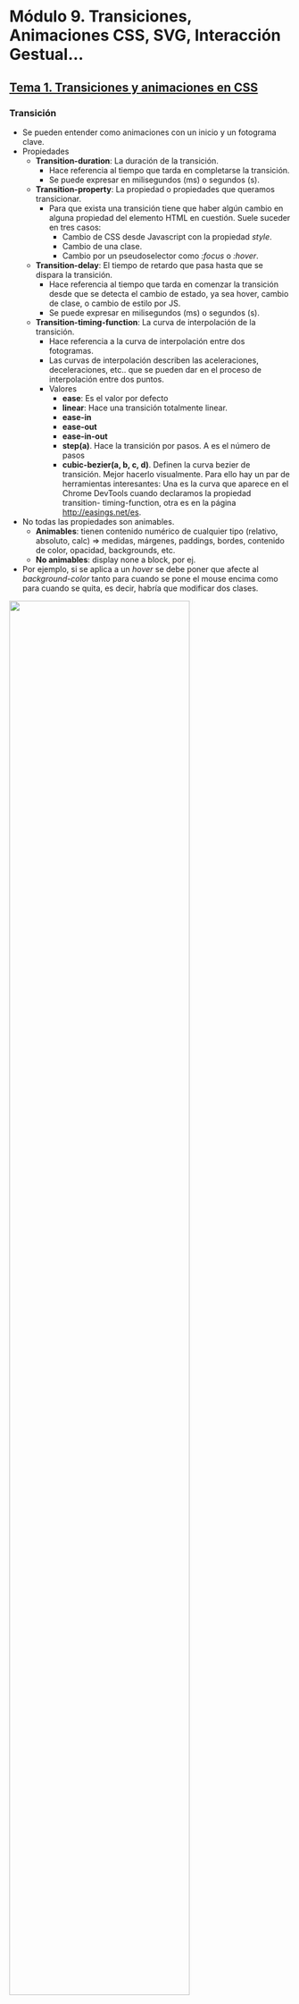 # Módulo 9. Transiciones, Animaciones CSS, SVG, Interacción Gestual...

## [Tema 1. Transiciones y animaciones en CSS](https://www.youtube.com/watch?v=lXnxZYQX-lo)

### Transición

- Se pueden entender como animaciones con un inicio y un fotograma clave.
- Propiedades
  - **Transition-duration**: La duración de la transición.
    - Hace referencia al tiempo que tarda en completarse la transición.
    - Se puede expresar en milisegundos (ms) o segundos (s).
  - **Transition-property**: La propiedad o propiedades
que queramos transicionar.
    - Para que exista una transición tiene que haber algún cambio en alguna propiedad del elemento HTML en cuestión. Suele suceder en tres casos:
      - Cambio de CSS desde Javascript con la propiedad *style*.
      - Cambio de una clase.
      - Cambio por un pseudoselector como *:focus* o *:hover*.
  - **Transition-delay**: El tiempo de retardo que pasa hasta que se dispara la transición.
    - Hace referencia al tiempo que tarda en comenzar la transición desde que se detecta el cambio de estado, ya sea hover, cambio de clase, o cambio de estilo por JS.
    - Se puede expresar en milisegundos (ms) o segundos (s).
  - **Transition-timing-function**: La curva de interpolación de la transición.
    - Hace referencia a la curva de interpolación entre dos fotogramas.
    - Las curvas de interpolación describen las aceleraciones, deceleraciones, etc.. que se pueden dar en el proceso de interpolación entre dos puntos.
    - Valores
      - **ease**: Es el valor por defecto
      - **linear**: Hace una transición totalmente linear.
      - **ease-in**
      - **ease-out**
      - **ease-in-out**
      - **step(a)**. Hace la transición por pasos. A es el número de pasos
      - **cubic-bezier(a, b, c, d)**. Definen la curva bezier de transición. Mejor hacerlo visualmente. Para ello hay un par de herramientas interesantes: Una es la curva que aparece en el Chrome DevTools cuando declaramos la propiedad transition- timing-function, otra es en la página http://easings.net/es.
- No todas las propiedades son animables.
  - **Animables**: tienen contenido numérico de cualquier tipo (relativo, absoluto, calc) => medidas, márgenes, paddings, bordes, contenido de color, opacidad, backgrounds, etc.
  - **No animables**: display none a block, por ej.
- Por ejemplo, si se aplica a un *hover* se debe poner que afecte al *background-color* tanto para cuando se pone el mouse encima como para cuando se quita, es decir, habría que modificar dos clases.

<img src="../Recursos/transition_01.png" width="80%" />
<img src="../Recursos/transition_02.png" width="80%" />
<img src="../Recursos/transition_03.png" width="80%" />

**Cheatsheet de transición para esconder**

<img src="../Recursos/transition_04.png" width="100%" />

### Animaciones
- Las animaciones pueden tener dos fotogramas clave o más.
- En lugar de definir qué propiedades animamos en la etiqueta, declaramos qué animación se hace y en la animación se declaran los fotogramas clave y las propiedades que se animan.
- En animation tenemos una doble sintaxis, la de la declaración en la regla CSS y la de la regla **@keyframes**.

<img src="../Recursos/animation_01.png" width="80%" />

**@keyframes**

- La propiedad animation tiene una sintaxis parecida a transition con algunas opciones más, en lugar de definir qué propiedades animamos en la etiqueta, declaramos qué animación se hace y en la animación se declaran los fotogramas clave y las propiedades que se animan.
- En animation tenemos una doble sintaxis, la de la declaración en la regla CSS y la de la regla @keyframes.
- En los valores se puede poner las palabras from, to, donde tendríamos dos fotogramas clave. Si no, se puede poner por porcentajes (0%, 99%, 100%)
From y to son dos atajos para decir 0% y 100%. Ambas maneras son posibles.
- En la declaración entre llaves cambiamos el CSS necesario, siempre teniendo en cuenta que estén las mismas propiedades en todos los fotogramas.

<img src="../Recursos/animation_02.png" width="80%" />
<img src="../Recursos/animation_03.png" width="80%" />

**Animation-duration, animation delay y animation-timing-function**

- Es el mismo fenómeno que en el caso de transition.
- Habla de la duración o del retardo de la animación en segundos o milisegundos, igual que en la transición.
- Y timing-function es igual también.
- 
<img src="../Recursos/animation_04.png" width="80%" />

**Animation-iteration-count**

- Define cuantas veces se va a repetir la animación.
- Acepta un número entero, o acepta la palabra clave infinite, que hace que se repita la animación una y otra vez.
- 
<img src="../Recursos/animation_05.png" width="80%" />

**Animation-direction**

- Permite ejecutar la animación en diferentes direcciones, es decir colocando los valores from, to, o numéricos de manera simétrica. Se hace con palabras clave.
  - **Normal**: Ejecuta la animación como está definida en el @keyframes.
  - **Reverse**: Ejecuta la animación al contrario de como está definida en el @keyframes.
  - **Alternate**: Ejecuta la animación en las veces impares de modo normal y las pares como reverse. Este valor tiene sentido en el momento en el que la animación tenga varias iteraciones.
  - **Alternate-reverse**: Ejecuta la animación en las veces pares de modo normal y las impares como reverse.

<img src="../Recursos/animation_06.png" width="80%" />

**Animation-fill-mode y Animation-play-state**

- Animation fill mode tiene varias opciones, pero se usan dos: forwards o backwards.
  - Forwards hace que cuando termine la animación, las propiedades modificadas se queden aplicadas.
  - Backwards hace que una vez terminada la animación se vuelva a los datos anteriores.
- Animation play state permite parar o reanudar una animación que está en ejecución.

<img src="../Recursos/animation_07.png" width="80%" />

**Animation**

- Es la propiedad resumen de todas las propiedades anteriores. Si alguna de las propiedades la dejamos en su valor por defecto se puede omitir. El orden sería:
  - name
  - duration
  - timing-function 
  - delay
  - iteration-count 
  - direction
  - fill-mode
  - play-state;

<img src="../Recursos/animation_08.png" width="80%" />

### Transform

- Transform es una propiedad de CSS3 que nos permite meter cambios en cualquier elemento como si se tratara de un elemento individual y modificarlo.
- Para usar transiciones y animaciones que tengan que ver con posicionamiento conviene usar transform en lugar de otras opciones.
- La sintaxis es un poco especial, y consta de 3 partes: **translate, rotate, scale**. Tiene más propiedades más complejas, tridimensionales, etc..

<img src="../Recursos/transform_01.png" width="80%" />

### Recursos

- [Transition](https://www.w3schools.com/css/css3_transitions.asp)
- [Animation](https://www.w3schools.com/css/css3_animations.asp)
- [Transitio-timing-function](https://easings.net/)
- Animaciones complejas
  - GSAP
  - AnimeJS
  
## [Tema 2. Gráficos Vectoriales en HTML y CSS](https://www.youtube.com/watch?v=1dtZtPUgFJ4)

### ¿Qué es SVG?

- El formato SVG, que viene de las siglas Scalable Vector Graphics, es un estándar abierto desarrollado por el consorcio web internacional, que está basado en un XML que define las formas vectorialmente, y que tiene un lenguaje de etiquetas compatible con HTML, por tanto por CSS y por el DOM de JavaScript. 
- Esto implica que el SVG es un markup normal y corriente que funciona igual que HTML, y que es accesible desde el CSS y desde JS, que nos permite meter formas vectoriales en la web.

### ¿Cómo se crea el SVG?

- El SVG se puede crear de varias maneras: 
- Podemos crear SVG escribiendo el markup directamente, familiarizándonos con las etiquetas, y escribiéndolas como si fueran HTML 
- Podemos crear el SVG en un programa de edición vectorial, exportándolo al formato SVG, y luego copiándo el contenido en el HTML. 
- Podemos crearlo de manera procedural con librerías como D3.js 
- Podemos crearlo con código con librerías como Snap.js, o SVG.js.

<img src="../Recursos/svg_01.png" width="50%" />

### Recursos

- Plugin VS Code: SVG Snippets.
- Plugin Sigma: SVG Export
- [SVG-OMG](https://jakearchibald.github.io/svgomg/)
- Diseñadoras
  - [Youtube - Sara Soueidan](https://www.youtube.com/watch?v=lf7L8X6ZBu8)
  - [Youtube - Sarah Drasner](https://www.youtube.com/watch?v=4laPOtTRteI)

## [Tema 3. Gráficos Vectoriales y uso de transiciones](https://www.youtube.com/watch?v=PHEkQL8WgYc)

**Carga y limpieza de vectores en Figma**
- Desagrupar => *Ungroup*
- Seleccionar todos los vectores => *Flatten Selection* (barra superior, 3º icono de cajas superpuestas)
- Editar Vector y quedarse con las partes que interesan (las que se van a animar).
  - Edit Object 
  - Plugin 
    - SVG Export
    - Paint Bucket
    - Split Vectors
      - *Split by Fills*

## [Tema 4. Interacción gestual en Interfaces Web](https://www.youtube.com/watch?v=VEWYq_firbA)

### Recursos

- [InteractJS](https://github.com/taye/interact.js)

## [Tema 5. Carruseles y transiciones entre páginas con la librería swiper.js](https://www.youtube.com/watch?v=d6ve_yeaOnQ)

### Recursos
- https://dixonandmoe.com/rellax/
- https://www.youtube.com/watch?v=aWJgIETz-Kk
- https://cdnjs.com/libraries/rellax
- https://michalsnik.github.io/aos/
- https://github.com/michalsnik/aos
- https://prinzhorn.github.io/skrollr/
- https://scrollmagic.io/
- [Swiper Demos](https://swiperjs.com/demos/)

## [Tema 6. Scroll animado con las librerías AOS y rellax.js](https://www.youtube.com/watch?v=PF8UllDVDXY)

### Recursos
- https://dixonandmoe.com/rellax/
- https://www.youtube.com/watch?v=aWJgIETz-Kk
- https://cdnjs.com/libraries/rellax
- https://michalsnik.github.io/aos/
- https://github.com/michalsnik/aos
- https://prinzhorn.github.io/skrollr/
- https://scrollmagic.io/


## [Tema 7. Anime.JS](https://www.youtube.com/watch?v=AF9HRgmoWHU)

## [Videotutorial P2P I. Saludo y explicación](https://www.youtube.com/watch?v=vGk8VBubnmA)

## [Videotutorial P2P II. Swiper y navegación](https://www.youtube.com/watch?v=8cpl-35w1DE)

## [Videotutorial P2P III. Animaciones entre pantallas](https://www.youtube.com/watch?v=O3PLFfklrio)

## [Videotutorial P2P IV. Animación ventanas modales](https://www.youtube.com/watch?v=Z1Miasst76w)

## [Videotutorial P2P V. Game over](https://www.youtube.com/watch?v=wSK1qFRZIDI)

## [Videotutorial P2P VI. Despedida y siguientes pasos](https://www.youtube.com/watch?v=gQuYRwC7_vc)

## [Ejercicio P2P. Enunciado y material de apoyo](https://www.youtube.com/watch?v=iEYKiYKOILM)